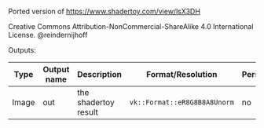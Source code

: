 Ported version of https://www.shadertoy.com/view/lsX3DH

Creative Commons Attribution-NonCommercial-ShareAlike 4.0 International License.
@reindernijhoff

Outputs:

| Type  | Output name | Description          | Format/Resolution            | Persistent |
|-------|-------------|----------------------|------------------------------|------------|
| Image | out         | the shadertoy result | `vk::Format::eR8G8B8A8Unorm` | no         |
